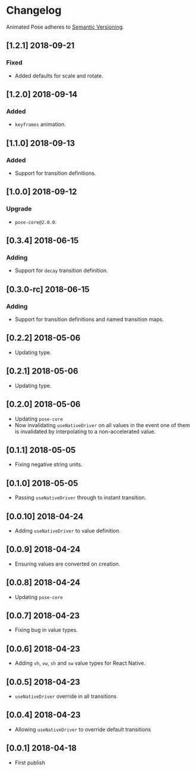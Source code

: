 # Changelog

Animated Pose adheres to [Semantic Versioning](http://semver.org/).

## [1.2.1] 2018-09-21

### Fixed

- Added defaults for scale and rotate.

## [1.2.0] 2018-09-14

### Added

- `keyframes` animation.

## [1.1.0] 2018-09-13

### Added

- Support for transition definitions.

## [1.0.0] 2018-09-12

### Upgrade

- `pose-core@2.0.0`.

## [0.3.4] 2018-06-15

### Adding

- Support for `decay` transition definition.

## [0.3.0-rc] 2018-06-15

### Adding

- Support for transition definitions and named transition maps.

## [0.2.2] 2018-05-06

- Updating type.

## [0.2.1] 2018-05-06

- Updating type.

## [0.2.0] 2018-05-06

- Updating `pose-core`
- Now invalidating `useNativeDriver` on all values in the event one of them is invalidated by interpolating to a non-accelerated value.

## [0.1.1] 2018-05-05

- Fixing negative string units.

## [0.1.0] 2018-05-05

- Passing `useNativeDriver` through to instant transition.

## [0.0.10] 2018-04-24

- Adding `useNativeDriver` to value definition.

## [0.0.9] 2018-04-24

- Ensuring values are converted on creation.

## [0.0.8] 2018-04-24

- Updating `pose-core`

## [0.0.7] 2018-04-23

- Fixing bug in value types.

## [0.0.6] 2018-04-23

- Adding `vh`, `vw`, `sh` and `sw` value types for React Native.

## [0.0.5] 2018-04-23

- `useNativeDriver` override in all transitions

## [0.0.4] 2018-04-23

- Allowing `useNativeDriver` to override default transitions

## [0.0.1] 2018-04-18

- First publish
